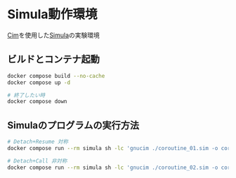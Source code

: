 # Simula動作環境

[Cim](https://www.gnu.org/software/cim/)を使用した[Simula](https://en.wikipedia.org/wiki/Simula)の実験環境

## ビルドとコンテナ起動

```bash
docker compose build --no-cache
docker compose up -d

# 終了したい時
docker compose down
```

## Simulaのプログラムの実行方法

```bash
# Detach+Resume 対称
docker compose run --rm simula sh -lc 'gnucim ./coroutine_01.sim -o coroutine_01 && ./coroutine_01'

# Detach+Call 非対称
docker compose run --rm simula sh -lc 'gnucim ./coroutine_02.sim -o coroutine_02 && ./coroutine_02'
```
